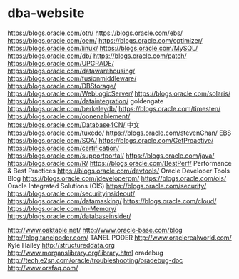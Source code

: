 dba-website
===========

https://blogs.oracle.com/otn/
https://blogs.oracle.com/ebs/
https://blogs.oracle.com/oem/
https://blogs.oracle.com/optimizer/
https://blogs.oracle.com/linux/
https://blogs.oracle.com/MySQL/
https://blogs.oracle.com/db/
https://blogs.oracle.com/patch/
https://blogs.oracle.com/UPGRADE/
https://blogs.oracle.com/datawarehousing/
https://blogs.oracle.com/fusionmiddleware/
https://blogs.oracle.com/DBStorage/
https://blogs.oracle.com/WebLogicServer/
https://blogs.oracle.com/solaris/
https://blogs.oracle.com/dataintegration/   goldengate
https://blogs.oracle.com/berkeleydb/
https://blogs.oracle.com/timesten/
https://blogs.oracle.com/opnenablement/
https://blogs.oracle.com/Database4CN/  中文
https://blogs.oracle.com/tuxedo/
https://blogs.oracle.com/stevenChan/  EBS
https://blogs.oracle.com/SOA/
https://blogs.oracle.com/GetProactive/
https://blogs.oracle.com/certification/
https://blogs.oracle.com/supportportal/
https://blogs.oracle.com/java/
https://blogs.oracle.com/R/
https://blogs.oracle.com/BestPerf/  Performance & Best Practices
https://blogs.oracle.com/devtools/  Oracle Developer Tools Blog
https://blogs.oracle.com/jdeveloperpm/
https://blogs.oracle.com/ois/ Oracle Integrated Solutions (OIS)
https://blogs.oracle.com/security/
https://blogs.oracle.com/securityinsideout/
https://blogs.oracle.com/datamasking/
https://blogs.oracle.com/cloud/
https://blogs.oracle.com/In-Memory/
https://blogs.oracle.com/databaseinsider/


http://www.oaktable.net/
http://www.oracle-base.com/blog
http://blog.tanelpoder.com/  TANEL PODER
http://www.oraclerealworld.com/  Kyle Hailey
http://structureddata.org
http://www.morganslibrary.org/library.html oradebug
http://tech.e2sn.com/oracle/troubleshooting/oradebug-doc
http://www.orafaq.com/
